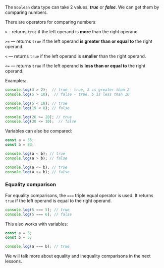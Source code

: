 The `Boolean` data type can take 2 values: _**true**_ or _**false**_. We can get them by comparing numbers.

There are operators for comparing numbers:

`>` - returns `true` if the left operand is **more** than the right operand.

`>=` — returns `true` if the left operand **is greater than or equal to** the right operand.

`<` — returns `true` if the left operand is **smaller** than the right operand.

`<=` — returns `true` if the left operand is **less than or equal to** the right operand.

Examples:

```javascript
console.log(3 > 2);  // true - true, 3 is greater than 2
console.log(5 > 10);  // false - true, 5 is less than 10

console.log(5 < 10); // true
console.log(19 < 8); // false

console.log(20 >= 20); // true
console.log(30 <= 10);  // false
```

Variables can also be compared:

```javascript
const a = 35;
const b = 83;

console.log(a < b); // true
console.log(a > b); // false

console.log(a <= b); // true
console.log(a >= b); // false
```


### Equality comparison

For equality comparisons, the `===` triple equal operator is used. It returns `true` if the left operand is equal to the right operand.

```javascript
console.log(5 === 5); // true
console.log(5 === 6); // false
```

This also works with variables:

```javascript
const a = 5;
const b = 5;

console.log(a === b); // true
```

We will talk more about equality and inequality comparisons in the next lessons.
